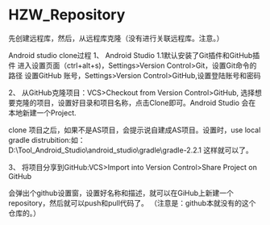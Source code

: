 # HZW_Repository

先创建远程库，然后，从远程库克隆（没有进行关联远程库。注意。）

Android studio clone过程
1、
Android Studio 1.1默认安装了Git插件和GitHub插件
进入设置页面（ctrl+alt+s)，Settings>Version Control>Git，设置Git命令的路径
设置GitHub 账号，Settings>Version Control>GitHub,设置登陆账号和密码

2、
从GitHub克隆项目：VCS>Checkout from Version Control>GitHub,
选择想要克隆的项目，设置好目录和项目名称，点击Clone即可。Android Studio 会在本地新建一个Project.

clone 项目之后，如果不是AS项目，会提示说自建成AS项目。设置时，use local gradle distrubition:如：
D:\Tool_Android_Studio\android_studio\gradle\gradle-2.2.1
这样就可以了。

3、
将项目分享到GitHub:VCS>Import into Version Control>Share Project on GitHub

会弹出个github设置窗，设置好名称和描述，就可以在GiHub上新建一个repository，然后就可以push和pull代码了。
（注意是：github本就没有的这个仓库的。）